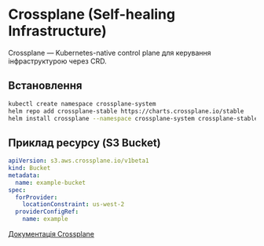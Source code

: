 # Crossplane (Self-healing Infrastructure)

Crossplane — Kubernetes-native control plane для керування інфраструктурою через CRD.

## Встановлення
```bash
kubectl create namespace crossplane-system
helm repo add crossplane-stable https://charts.crossplane.io/stable
helm install crossplane --namespace crossplane-system crossplane-stable/crossplane
```

## Приклад ресурсу (S3 Bucket)
```yaml
apiVersion: s3.aws.crossplane.io/v1beta1
kind: Bucket
metadata:
  name: example-bucket
spec:
  forProvider:
    locationConstraint: us-west-2
  providerConfigRef:
    name: example
```

[Документація Crossplane](https://docs.crossplane.io/)
